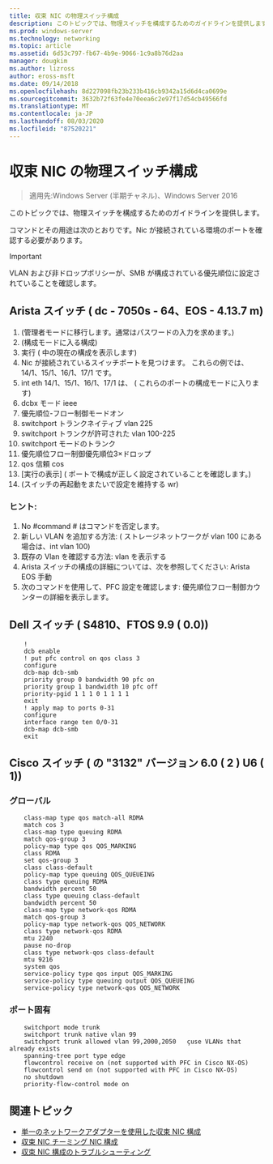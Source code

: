 ```yaml
---
title: 収束 NIC の物理スイッチ構成
description: このトピックでは、物理スイッチを構成するためのガイドラインを提供します。
ms.prod: windows-server
ms.technology: networking
ms.topic: article
ms.assetid: 6d53c797-fb67-4b9e-9066-1c9a8b76d2aa
manager: dougkim
ms.author: lizross
author: eross-msft
ms.date: 09/14/2018
ms.openlocfilehash: 8d227098fb23b233b416cb9342a15d6d4ca0699e
ms.sourcegitcommit: 3632b72f63fe4e70eea6c2e97f17d54cb49566fd
ms.translationtype: MT
ms.contentlocale: ja-JP
ms.lasthandoff: 08/03/2020
ms.locfileid: "87520221"
---
```

# <a name="physical-switch-configuration-for-converged-nic"></a>収束 NIC の物理スイッチ構成

>適用先:Windows Server (半期チャネル)、Windows Server 2016

このトピックでは、物理スイッチを構成するためのガイドラインを提供します。

コマンドとその用途は次のとおりです。Nic が接続されている環境のポートを確認する必要があります。

>[!IMPORTANT]
>VLAN および非ドロップポリシーが、SMB が構成されている優先順位に設定されていることを確認します。

## <a name="arista-switch-dcs-7050s-64-eos-4137m"></a>Arista スイッチ \( dc \- 7050s \- 64、EOS \- 4.13.7 m\)

1.  \(管理者モードに移行します。通常はパスワードの入力を求めます。\)
2.  \(構成モードに入る構成\)
3.  実行 \( 中の現在の構成を表示します\)
4.  Nic が接続されているスイッチポートを見つけます。 これらの例では、14/1、15/1、16/1、17/1 です。
5.  int eth 14/1、15/1、16/1、17/1 は、 \( これらのポートの構成モードに入ります\)
6.  dcbx モード ieee
7.  優先順位-フロー制御モードオン
8.  switchport トランクネイティブ vlan 225
9.  switchport トランクが許可された vlan 100-225
10. switchport モードのトランク
11. 優先順位フロー制御優先順位3×ドロップ
12. qos 信頼 cos
13. [実行の表示] \( ポートで構成が正しく設定されていることを確認します。\)
14. \(スイッチの再起動をまたいで設定を維持する wr\)

### <a name="tips"></a>ヒント:
1.  No #command # はコマンドを否定します。
2.  新しい VLAN を追加する方法: \( ストレージネットワークが vlan 100 にある場合は、int vlan 100\)
3.  既存の Vlan を確認する方法: vlan を表示する
4.  Arista スイッチの構成の詳細については、次を参照してください: Arista EOS 手動
5.  次のコマンドを使用して、PFC 設定を確認します: 優先順位フロー制御カウンターの詳細を表示します。

## <a name="dell-switch-s4810-ftos-99-00"></a>Dell スイッチ \( S4810、FTOS 9.9 \( 0.0\)\)

```
    !
    dcb enable
    ! put pfc control on qos class 3
    configure
    dcb-map dcb-smb
    priority group 0 bandwidth 90 pfc on
    priority group 1 bandwidth 10 pfc off
    priority-pgid 1 1 1 0 1 1 1 1
    exit
    ! apply map to ports 0-31
    configure
    interface range ten 0/0-31
    dcb-map dcb-smb
    exit
```

## <a name="cisco-switch-nexus-3132-version-602u61"></a>Cisco スイッチ \( の "3132" バージョン 6.0 \( 2 \) U6 \( 1\)\)

### <a name="global"></a>グローバル

```
    class-map type qos match-all RDMA
    match cos 3
    class-map type queuing RDMA
    match qos-group 3
    policy-map type qos QOS_MARKING
    class RDMA
    set qos-group 3
    class class-default
    policy-map type queuing QOS_QUEUEING
    class type queuing RDMA
    bandwidth percent 50
    class type queuing class-default
    bandwidth percent 50
    class-map type network-qos RDMA
    match qos-group 3
    policy-map type network-qos QOS_NETWORK
    class type network-qos RDMA
    mtu 2240
    pause no-drop
    class type network-qos class-default
    mtu 9216
    system qos
    service-policy type qos input QOS_MARKING
    service-policy type queuing output QOS_QUEUEING
    service-policy type network-qos QOS_NETWORK
```

### <a name="port-specific"></a>ポート固有

```
    switchport mode trunk
    switchport trunk native vlan 99
    switchport trunk allowed vlan 99,2000,2050   çuse VLANs that already exists
    spanning-tree port type edge
    flowcontrol receive on (not supported with PFC in Cisco NX-OS)
    flowcontrol send on (not supported with PFC in Cisco NX-OS)
    no shutdown
    priority-flow-control mode on
```

## <a name="related-topics"></a>関連トピック

- [単一のネットワークアダプターを使用した収束 NIC 構成](cnic-single.md)
- [収束 NIC チーミング NIC 構成](cnic-datacenter.md)
- [収束 NIC 構成のトラブルシューティング](cnic-app-troubleshoot.md)
